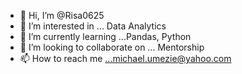 - 👋 Hi, I’m @Risa0625
- 👀 I’m interested in ... Data Analytics
- 🌱 I’m currently learning ...Pandas, Python
- 💞️ I’m looking to collaborate on ... Mentorship
- 📫 How to reach me ...michael.umezie@yahoo.com

<!---
Risa0625/Risa0625 is a ✨ special ✨ repository because its `README.md` (this file) appears on your GitHub profile.
You can click the Preview link to take a look at your changes.
--->

